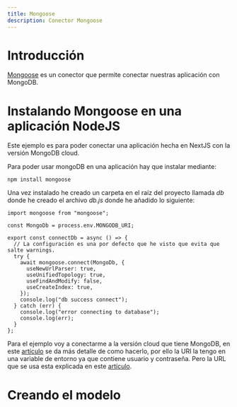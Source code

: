 ```yaml
---
title: Mongoose
description: Conector Mongoose
---
```


# Introducción

[Mongoose](https://mongoosejs.com/) es un conector que permite conectar nuestras aplicación con MongoDB. 

# Instalando Mongoose en una aplicación NodeJS

Este ejemplo es para poder conectar una aplicación hecha en NextJS con la versión MongoDB cloud. 

Para poder usar mongoDB en una aplicación hay que instalar mediante:

```tpl
npm install mongoose
```

Una vez instalado he creado un carpeta en el raíz del proyecto llamada *db* donde he creado el archivo *db.js* donde he añadido lo siguiente:

```tpl
import mongoose from "mongoose";

const MongoDb = process.env.MONGODB_URI;

export const connectDb = async () => {
  // La configuración es una por defecto que he visto que evita que salte warnings.
  try {
    await mongoose.connect(MongoDb, {
      useNewUrlParser: true,
      useUnifiedTopology: true,
      useFindAndModify: false,
      useCreateIndex: true,
    });
    console.log("db success connect");
  } catch (err) {
    console.log("error connecting to database");
    console.log(err);    
  }
};
```
Para el ejemplo voy a conectarme a la versión cloud que tiene MongoDB, en este [artículo](https://irodrigob.github.io/docs/mongodb/cloud/) se da más detalle de como hacerlo, por ello la URI la tengo en una variable de entorno ya que contiene usuario y contraseña. Pero la URL que se usa esta explicada en este [artículo](https://irodrigob.github.io/docs/mongodb/cloud/gui_accesocloud/).

# Creando el modelo



